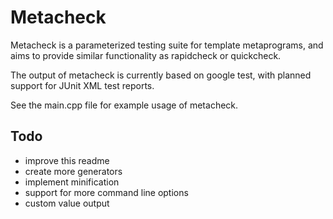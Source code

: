 # Metacheck

Metacheck is a parameterized testing suite for template metaprograms, and aims to provide similar
functionality as rapidcheck or quickcheck.

The output of metacheck is currently based on google test, with planned support for JUnit XML 
test reports.

See the main.cpp file for example usage of metacheck.

## Todo
- improve this readme
- create more generators
- implement minification
- support for more command line options
- custom value output
